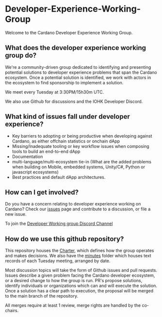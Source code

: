 # Developer-Experience-Working-Group

Welcome to the Cardano Developer Experience Working Group.

## What does the developer experience working group do?

We're a community-driven group dedicated to identifying and presenting potential solutions to developer experience problems that span the Cardano ecosystem. Once a potential solution is identified, we work with actors in the ecosystem to find sponsorship to implement a solution.

We meet every Tuesday at 3:30PM/15h30m UTC.

We also use Github for discussions and the IOHK Developer Discord.

## What kind of issues fall under developer experience?
- Key barriers to adopting or being productive when developing against Cardano, as either offchain statistics or onchain dApp
- Missing/Inadequate tooling or key workflow issues when composing tools to build an end-to-end dApp
- Documentation
- multi-language/multi-ecosystem tie-in (What are the added problems when building on Mobile, embedded systems, Unity/C#, Python or javascript ecosystems)
- Best practices and default dApp architectures.

## How can I get involved?

Do you have a concern relating to developer experience working on Cardano? Check our [issues](https://github.com/input-output-hk/Developer-Experience-working-group/issues) page and contribute to a discussion, or file a new issue.

To join the [Developer Working group Discord Channel](https://discord.gg/9zPhXfdF9A)

## How do we use this github repository?

This repository houses the [Charter](CHARTER.md), which defines how the group operates and makes decisions. We also have the [minutes](minutes) folder which houses text records of each Tuesday meeting, arranged by date.

Most discussion topics will take the form of Github issues and pull requests.
Issues describe a given problem facing the Cardano developer ecosystem, or a desired change to how the group is run.
PR's propose solutions, identify individuals or organizations which can and will execute the solution. Once a solution has a clear path to execution, the proposal will be merged to the main branch of the repository.

All merges require at least 1 review, merge rights are handled by the co-chairs.


